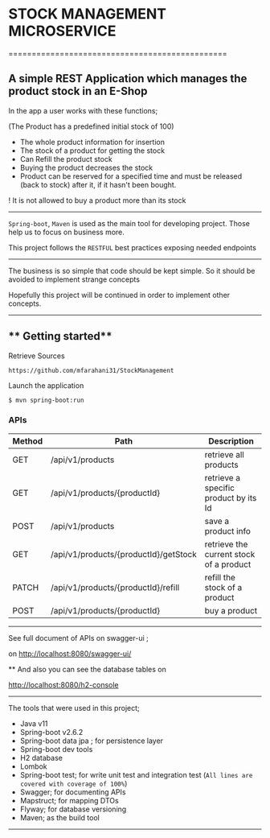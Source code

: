 # STOCK MANAGEMENT MICROSERVICE
===============================================

A simple REST Application which manages the product stock in an E-Shop
---

In the app a user works with these functions;

(The Product has a predefined initial stock of 100)

* The whole product information for insertion
* The stock of a product for getting the stock
* Can Refill the product stock
* Buying the product decreases the stock
* Product can be reserved for a specified time and must be released (back to stock) after it, if it hasn't been bought.

! It is not allowed to buy a product more than its stock

---

`Spring-boot`, `Maven` is used as the main tool for developing project. Those help us to focus on business more.

This project follows the `RESTFUL` best practices exposing needed endpoints

---

The business is so simple that code should be kept simple. So it should be avoided to implement strange concepts

Hopefully this project will be continued in order to implement other concepts.

---


** Getting started**
---
Retrieve Sources

    https://github.com/mfarahani31/StockManagement

Launch the application

    $ mvn spring-boot:run

### APIs

Method | Path           | Description                    |
-------|----------------|--------------------------------|
GET    | /api/v1/products      | retrieve all products|
GET    | /api/v1/products/{productId} | retrieve a specific product by its Id|
POST   | /api/v1/products   | save a product info|
GET    | /api/v1/products/{productId}/getStock| retrieve the current stock of a product|
PATCH  | /api/v1/products/{productId}/refill| refill the stock of a product|
POST   | /api/v1/products/{productId}| buy a product|

---

See full document of APIs on swagger-ui ;

on [http://localhost:8080/swagger-ui/](http://localhost:8080/swagger-ui/)



** And also you can see the database tables on 

[http://localhost:8080/h2-console](http://localhost:8080/h2-console)


---
The tools that were used in this project;


- Java v11
- Spring-boot v2.6.2
- Spring-boot data jpa ; for persistence layer
- Spring-boot dev tools
- H2 database
- Lombok
- Spring-boot test; for write unit test and integration test (`All lines are covered with coverage of 100%`)
- Swagger; for documenting APIs
- Mapstruct; for mapping DTOs
- Flyway; for database versioning
- Maven; as the build tool
---


